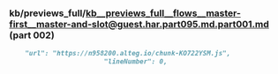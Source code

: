 ### kb/previews_full/kb__previews_full__flows__master-first__master-and-slot@guest.har.part095.md.part001.md (part 002)

```md
    "url": "https://n958200.alteg.io/chunk-KO722YSM.js",
                        "lineNumber": 0,
```

```
